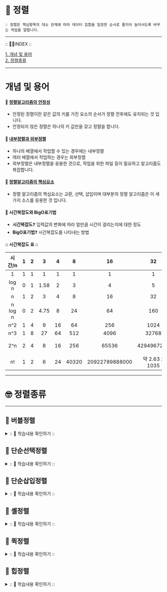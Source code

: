 
# 🏁 정렬
    💡 정렬은 핵심항목의 대소 관계에 따라 데이터 집합을 일정한 순서로 줄지어 늘어서도록 바꾸는 작업을 말합니다.
---

:: ☝🏻INDEX ::

[1. 개념 및 용어](#개념-및-용어)</br>
[2. 정렬종류](#🤓-정렬종류)</br>

---

# 개념 및 용어

#### 📌 <u>정렬알고리즘의 안정성</u>
- 안정된 정렬이란 같은 값의 키를 가진 요소의 순서가 정렬 전후에도 유지되는 것 입니다.
- 안정되지 않은 정렬은 하나의 키 값만을 갖고 정렬을 합니다.
#### 📌 <u>내부정렬과 외부정렬</u>
- 하나의 배열에서 작업할 수 있는 경우에는 내부정렬
- 여러 배열에서 작업하는 경우는 외부정렬
- 외부정렬은 내부정렬을 응용한 것으로, 작업을 위한 파일 등이 필요하고 알고리즘도 복잡합니다.
#### 📌 <u>정렬알고리즘의 핵심요소</u>
- 정렬 알고리즘의 핵심요소는 교환, 선택, 삽입이며 대부분의 정렬 알고리즘은 이 세가지 소스를 응용한 것 입니다.

#### 📌 시간복잡도와 BigO표기법
- **시간복잡도**❓ 입력값의 변화에 따라 얼만큼 시간이 걸리는지에 대한 정도
- **BigO표기법**❓ 시간복잡도를 나타내는 방법<br>

**:: 시간복잡도 표 ::**</br>

|  시간/n   |  1  |  2  |  3   |  4   |   8   |        16         |          32           |           64           |          1000          |
|:-------:|:---:|:---:|:----:|:----:|:-----:|:-----------------:|:---------------------:|:----------------------:|:----------------------:|
|    1    |  1  |  1  |  1   |  1   |   1   |         1         |           1           |           1            |           1            |
|  log n  |  0  |  1  | 1.58 |  2   |   3   |         4         |           5           |           6            |          9.97          |
|    n    |  1  |  2  |  3   |  4   |   8   |        16         |          32           |           64           |          1000          |
| n log n |  0  |  2  | 4.75 |  8   |  24   |        64         |          160          |          384           |          9966          |
|   n^2   |  1  |  4  |  9   |  16  |  64   |        256        |         1024          |          4096          |        1000000         |
|   n^3   |  1  |  8  |  27  |  64  |  512  |       4096        |         32768         |         262144         |       1000000000       |
|   2^n   |  2  |  4  |  8   |  16  |  256  |       65536       |      4294967296       |        약 1844경         |     약 1.07 x 10301     |
|   n!    |  1  |  2  |  6   |  24  | 40320 |  20922789888000   |     약 2.63 x 1035     |     약 1.27 x 1089      |    약 4.02 x 102567     |

---
# 🤓 정렬종류

---

## 📌 버블정렬
<details>
<summary>:: 👀 학습내용 확인하기 :: </summary>
<div markdown="1">

- 단순하기 때문에 자주사용된다
- 원소의 이동이 거품이 수면으로 올라오는 듯한 모습
- O(n^2)
- 방법
  1. 서로 인접한 두원소 크기를 검사한다.
  2. 인접한 두수를 계속 비교해 가장 큰 자료가 맨뒤로 가도록 한다.



</div>
</details>

## 📌 단순선택정렬
<details>
<summary>:: 👀 학습내용 확인하기 :: </summary>
<div markdown="1">

- 제자리정렬 알고리즘
- 단순하게 사용할 수 있다.
- 메모리 효율이 좋다
- O(n^2)
- 방법
    1. 주어진 리스트 중 최소값을 찾는다</br>
    2. 그 값을 맨앞의 위치한 값과 교체
    3. 맨처음 위치를 뺀 나머지 리스트를 같은 방법으로 교체
</div>
</details>

## 📌 단순삽입정렬

<details>
<summary>:: 👀 학습내용 확인하기 :: </summary>
<div markdown="1">

- 데이터를 **비교**하면서 찾기 때문에 **비교정렬**이라고 합니다.
- 삽입 정렬은 두 번째 자료부터 시작하여 그 앞의 자료들과 비교하여 삽입할 위치를 지정한 후 
  </br>자료를 뒤로 옮기고 지정한 자리에 자료를 삽입하여 정렬하는 알고리즘이다.
-  최선 : O(N), 최악 : O(n^2)
</div>
</details>

## 📌 셸정렬

<details>
<summary>:: 👀 학습내용 확인하기 :: </summary>
<div markdown="1">

- 셸 정렬은 **삽입 정렬**을 기반으로 한다
- 정렬의 대상이 되는 데이터 외에 추가적인 공간을 필요로 하지 않기 때문에 **'제자리 정렬(in-place sort)'** 이기도 하다.
- 삽입정렬과는 다르게 일정 간격을 주기로 하여 비교 및 교환이 일어나기 때문에 구조상 **안정정렬(Stable Sort)은 아니다.**
-  최선 : O(N), 최악 : O(n^2)
- 방법
  1. 간격(gap)을 설정한다.
  2. 각 간격별로 분류 된 서브(부분) 리스트에 대해 삽입정렬을 한다.
  3. 각 서브(부분) 리스트의 정렬이 끝나면 간격을 줄인다.
  4. 간격이 1이 될 때 까지 2번 과정으로 되돌아가며 반복한다.

</div>
</details>

## 📌 퀵정렬

<details>
<summary>:: 👀 학습내용 확인하기 :: </summary>
<div markdown="1">

- 퀵 정렬은 **불안정정렬** 에 속하며, 다른 원소와의 비교만으로 정렬을 수행하는 **비교정렬** 에 속한다.
- **분할 정복 알고리즘**의 하나로, 평균적으로 **매우 빠른** 수행 속도
- 합병 정렬(merge sort)과 달리 퀵 정렬은 리스트를 **비균등**하게 분할한다.
- O(nlogn)
- 방법
  1. 리스트 안에 있는 한 요소를 선택한다. 이렇게 고른 원소를 피벗(pivot) 이라고 한다.
  2. 피벗을 기준으로 피벗보다 작은 요소들은 모두 피벗의 왼쪽으로 옮겨지고 피벗보다 큰 요소들은 모두 피벗의 오른쪽으로 옮겨진다.
  </br> (피벗을 중심으로 왼쪽: 피벗보다 작은 요소들, 오른쪽: 피벗보다 큰 요소들)
  3. 피벗을 제외한 왼쪽 리스트와 오른쪽 리스트를 다시 정렬한다.
     - 분할된 부분 리스트에 대하여 순환 호출 을 이용하여 정렬을 반복한다.
     - 부분 리스트에서도 다시 피벗을 정하고 피벗을 기준으로 2개의 부분 리스트로 나누는 과정을 반복한다.
  4. 부분 리스트들이 더 이상 분할이 불가능할 때까지 반복한다.
     - 리스트의 크기가 0이나 1이 될 때까지 반복한다.
  
</div>
</details>

## 📌 힙정렬

<details>
<summary>:: 👀 학습내용 확인하기 :: </summary>
<div markdown="1">

- 최대 힙 트리나 최소 힙 트리를 구성해 정렬을 하는 방법
- 내림차순 정렬을 위해서는 최대 힙을 구성하고 오름차순 정렬을 위해서는 최소 힙을 구성하면 된다.
- O(nlogn)
- 방법
  1. 정렬해야 할 n개의 요소들로 최대 힙(완전 이진 트리 형태)을 만든다.
     - 내림차순을 기준으로 정렬
  2. 그 다음으로 한 번에 하나씩 요소를 힙에서 꺼내서 배열의 뒤부터 저장하면 된다.
  3. 삭제되는 요소들(최댓값부터 삭제)은 값이 감소되는 순서로 정렬되게 된다.
     
</div>
</details>